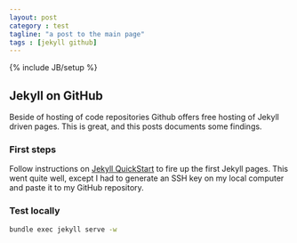```yaml
---
layout: post
category : test
tagline: "a post to the main page"
tags : [jekyll github]
---
```

{% include JB/setup %}

## Jekyll on GitHub
Beside of hosting of code repositories Github offers free hosting of Jekyll driven pages. This is great, and this posts documents some findings.

### First steps
Follow instructions on [Jekyll QuickStart](http://jekyllbootstrap.com/usage/jekyll-quick-start.html) to fire up the first Jekyll pages. This went quite well, except I had to generate an SSH key on my local computer and paste it to my GitHub repository.

### Test locally
```sh
bundle exec jekyll serve -w
```
